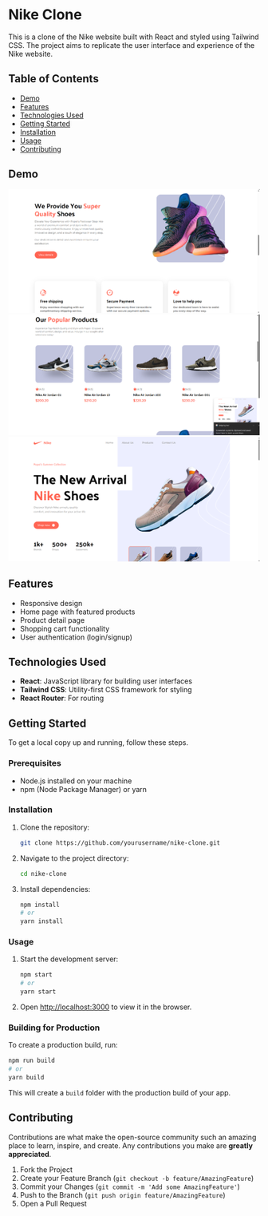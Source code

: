 # Nike Clone

This is a clone of the Nike website built with React and styled using Tailwind CSS. The project aims to replicate the user interface and experience of the Nike website. 

## Table of Contents

- [Demo](#demo)
- [Features](#features)
- [Technologies Used](#technologies-used)
- [Getting Started](#getting-started)
- [Installation](#installation)
- [Usage](#usage)
- [Contributing](#contributing)
## Demo
![Screenshot of my game](https://github.com/Origina-sudo/Nike/blob/main/src/assets/Screenshot%202024-07-24%20185036.png)
![Screenshot of my game](https://github.com/Origina-sudo/Nike/blob/main/src/assets/Screenshot%202024-07-24%20185019.png)
![Screenshot of my game](https://github.com/Origina-sudo/Nike/blob/main/src/assets/Screenshot%202024-07-24%20184955.png)

## Features

- Responsive design
- Home page with featured products
- Product detail page
- Shopping cart functionality
- User authentication (login/signup)

## Technologies Used

- **React**: JavaScript library for building user interfaces
- **Tailwind CSS**: Utility-first CSS framework for styling
- **React Router**: For routing

## Getting Started

To get a local copy up and running, follow these steps.

### Prerequisites

- Node.js installed on your machine
- npm (Node Package Manager) or yarn

### Installation

1. Clone the repository:

   ```sh
   git clone https://github.com/yourusername/nike-clone.git
   ```

2. Navigate to the project directory:

   ```sh
   cd nike-clone
   ```

3. Install dependencies:

   ```sh
   npm install
   # or
   yarn install
   ```

### Usage

1. Start the development server:

   ```sh
   npm start
   # or
   yarn start
   ```

2. Open [http://localhost:3000](http://localhost:3000) to view it in the browser.

### Building for Production

To create a production build, run:

```sh
npm run build
# or
yarn build
```

This will create a `build` folder with the production build of your app.

## Contributing

Contributions are what make the open-source community such an amazing place to learn, inspire, and create. Any contributions you make are **greatly appreciated**.

1. Fork the Project
2. Create your Feature Branch (`git checkout -b feature/AmazingFeature`)
3. Commit your Changes (`git commit -m 'Add some AmazingFeature'`)
4. Push to the Branch (`git push origin feature/AmazingFeature`)
5. Open a Pull Request

